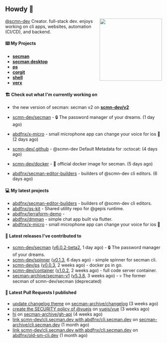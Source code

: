 ## Howdy 👋

<img align="right" src="https://github.com/abdfnx.png" width="200">

[@scmn-dev](https://github.com/scmn-dev) Creator. full-stack dev. enjoys working on cli apps, websites, automation (CI/CD), and backend.

#### ⌨️ My Projects

- [**secman**](https://github.com/scmn-dev/secman)
- [**secman desktop**](https://github.com/scmn-dev/desktop)
- [**ps**](https://github.com/scmn-dev/ps)
- [**corgit**](https://github.com/abdfnx/corgit)
- [**shell**](https://github.com/abdfnx/shell)
- [**verx**](https://github.com/abdfnx/verx)

#### 🏗️ Check out what I'm currently working on

- the new version of secman: secman v2 on [**scmn-dev/v2**](https://github.com/scmn-dev/v2)


- [scmn-dev/secman](https://github.com/scmn-dev/secman) - 🔒 The password manager of your dreams. (1 day ago)
- [abdfnx/x-micro](https://github.com/abdfnx/x-micro) - small microphone app can change your voice for ios 📱 (2 days ago)
- [scmn-dev/.github](https://github.com/scmn-dev/.github) - @scmn-dev Default Metadata for :octocat: (4 days ago)
- [scmn-dev/docker](https://github.com/scmn-dev/docker) - 🐳 official docker image for secman. (5 days ago)
- [abdfnx/secman-editor-builders](https://github.com/abdfnx/secman-editor-builders) - builders of @scmn-dev cli editors. (6 days ago)

#### 💻 My latest projects

- [abdfnx/secman-editor-builders](https://github.com/abdfnx/secman-editor-builders) - builders of @scmn-dev cli editors.
- [abdfnx/gs-kit](https://github.com/abdfnx/gs-kit) - Shared utility repo for @gepis runtime.
- [abdfnx/terraform-demo](https://github.com/abdfnx/terraform-demo) - 
- [abdfnx/dmman](https://github.com/abdfnx/dmman) - simple chat app built via flutter.
- [abdfnx/x-micro](https://github.com/abdfnx/x-micro) - small microphone app can change your voice for ios 📱

#### 🔭 Latest releases I've contributed to

- [scmn-dev/secman](https://github.com/scmn-dev/secman) ([v6.0.2-beta2](https://github.com/scmn-dev/secman/releases/tag/v6.0.2-beta2), 1 day ago) - 🔒 The password manager of your dreams.
- [scmn-dev/spinner](https://github.com/scmn-dev/spinner) ([v0.1.3](https://github.com/scmn-dev/spinner/releases/tag/v0.1.3), 6 days ago) - simple spinner for secman cli.
- [scmn-dev/ps](https://github.com/scmn-dev/ps) ([v0.0.3](https://github.com/scmn-dev/ps/releases/tag/v0.0.3), 2 weeks ago) - docker ps in go.
- [scmn-dev/container](https://github.com/scmn-dev/container) ([v1.0.2](https://github.com/scmn-dev/container/releases/tag/v1.0.2), 2 weeks ago) - full code server container.
- [secman-archive/secman-v1](https://github.com/secman-archive/secman-v1) ([v5.3.8](https://github.com/secman-archive/secman-v1/releases/tag/v5.3.8), 3 weeks ago) - 💀 The former secman of scmn-dev/secman (deprecated)

#### 🔨 Latest Pull Requests I published

- [update changelog theme](https://github.com/secman-archive/changelog/pull/11) on [secman-archive/changelog](https://github.com/secman-archive/changelog) (3 weeks ago)
- [create the SECURITY policy of @vuejs](https://github.com/vuejs/vue/pull/12317) on [vuejs/vue](https://github.com/vuejs/vue) (3 weeks ago)
- [hi](https://github.com/secman-archive/gh-api/pull/22) on [secman-archive/gh-api](https://github.com/secman-archive/gh-api) (4 weeks ago)
- [link scmn-dev/cli.secman.dev with abdfnx/cli.secman.dev](https://github.com/secman-archive/cli.secman.dev/pull/250) on [secman-archive/cli.secman.dev](https://github.com/secman-archive/cli.secman.dev) (1 month ago)
- [link scmn-dev/cli.secman.dev with abdfnx/cli.secman.dev](https://github.com/abdfnx/old-sm-cli.dev/pull/2) on [abdfnx/old-sm-cli.dev](https://github.com/abdfnx/old-sm-cli.dev) (1 month ago)
